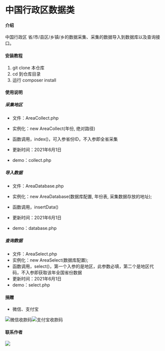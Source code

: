 # 中国行政区数据类

#### 介绍
中国行政区 省/市/县区/乡镇/乡的数据采集、采集的数据导入到数据库以及查询接口。


#### 安装教程

1.  git clone 本仓库
2.  cd 到仓库目录
3.  运行 composer install

#### 使用说明

##### 采集地区

- 文件：AreaCollect.php

- 实例化：new AreaCollect(年份, 绝对路径)

- 函数调用，index()，可入参省份ID，不入参即全省采集

- 更新时间：2021年6月1日

- demo：collect.php


##### 导入数据

- 文件：AreaDatabase.php

- 实例化：new AreaDatabase(数据库配置, 年份表, 采集数据存放的地址);

- 函数调用，insertData()

- 更新时间：2021年6月1日

- demo：database.php

##### 查询数据

- 文件：AreaSelect.php
- 实例化：new AreaSelect(数据库配置);
- 函数调用，select()，第一个入参的是地区，此参数必填，第二个是地区代码，不入参即获取该年全国省份数据
- 更新时间：2021年6月1日
- demo：select.php


#### 捐赠

- 微信、支付宝

![微信收款码](https://images.pipihublog.com/20210601105403.png?imageView2/2/w/200/h/200)![支付宝收款码](https://images.pipihublog.com/20210601105404.png?imageView2/2/w/200/h/200)

#### 联系作者
![](https://images.pipihublog.com/20210601105522.jpg?imageView2/2/w/400/h/400)
